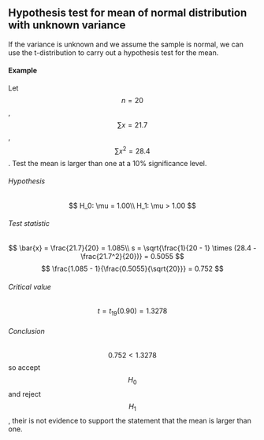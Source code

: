 ## Hypothesis test for mean of normal distribution with unknown variance
If the variance is unknown and we assume the sample is normal, we can use the t-distribution to carry out a hypothesis test for the mean.

#### Example
Let $$n = 20$$, $$\sum{x} = 21.7$$, $$\sum{x^2} = 28.4$$. Test the mean is larger than one at a 10% significance level.

###### Hypothesis
$$
H_0: \mu = 1.00\\
H_1: \mu > 1.00
$$

###### Test statistic
$$
\bar{x} = \frac{21.7}{20} = 1.085\\
s = \sqrt{\frac{1}{20 - 1} \times (28.4 - \frac{21.7^2}{20})} = 0.5055
$$
$$
\frac{1.085 - 1}{\frac{0.5055}{\sqrt{20}}} = 0.752
$$

###### Critical value
$$
t = t_{19}(0.90) = 1.3278
$$

###### Conclusion
$$0.752 < 1.3278$$ so accept $$H_0$$ and reject $$H_1$$, their is not evidence to support the statement that the mean is larger than one.